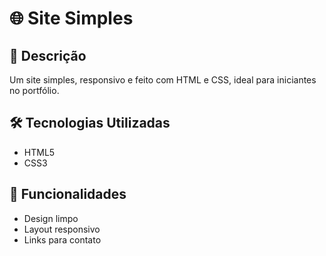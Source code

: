 # 🌐 Site Simples

## 📖 Descrição
Um site simples, responsivo e feito com HTML e CSS, ideal para iniciantes no portfólio.

## 🛠 Tecnologias Utilizadas
- HTML5
- CSS3

## 🚀 Funcionalidades
- Design limpo
- Layout responsivo
- Links para contato
